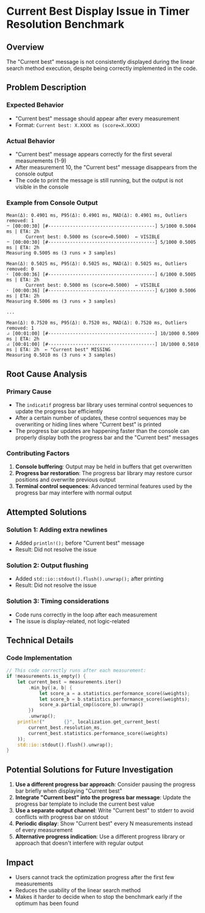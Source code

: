# Current Best Display Issue in Timer Resolution Benchmark

## Overview
The "Current best" message is not consistently displayed during the linear search method execution, despite being correctly implemented in the code.

## Problem Description

### Expected Behavior
- "Current best" message should appear after every measurement
- Format: `Current best: X.XXXX ms (score=X.XXXX)`

### Actual Behavior
- "Current best" message appears correctly for the first several measurements (1-9)
- After measurement 10, the "Current best" message disappears from the console output
- The code to print the message is still running, but the output is not visible in the console

### Example from Console Output
```console
Mean(Δ): 0.4901 ms, P95(Δ): 0.4901 ms, MAD(Δ): 0.4901 ms, Outliers removed: 1
⠒ [00:00:30] [#---------------------------------------] 5/1000 0.5004 ms | ETA: 2h
       Current best: 0.5000 ms (score=0.5000)  ← VISIBLE
⠒ [00:00:30] [#---------------------------------------] 5/1000 0.5005 ms | ETA: 2h
Measuring 0.5005 ms (3 runs × 3 samples)

Mean(Δ): 0.5025 ms, P95(Δ): 0.5025 ms, MAD(Δ): 0.5025 ms, Outliers removed: 0
⠂ [00:00:36] [#---------------------------------------] 6/1000 0.5005 ms | ETA: 2h
       Current best: 0.5000 ms (score=0.5000)  ← VISIBLE
⠂ [00:00:36] [#---------------------------------------] 6/1000 0.5006 ms | ETA: 2h
Measuring 0.5006 ms (3 runs × 3 samples)

...

Mean(Δ): 0.7520 ms, P95(Δ): 0.7520 ms, MAD(Δ): 0.7520 ms, Outliers removed: 1
⠴ [00:01:00] [#---------------------------------------] 10/1000 0.5009 ms | ETA: 2h
⠴ [00:01:00] [#---------------------------------------] 10/1000 0.5010 ms | ETA: 2h  ← "Current best" MISSING
Measuring 0.5010 ms (3 runs × 3 samples)
```

## Root Cause Analysis

### Primary Cause
- The `indicatif` progress bar library uses terminal control sequences to update the progress bar efficiently
- After a certain number of updates, these control sequences may be overwriting or hiding lines where "Current best" is printed
- The progress bar updates are happening faster than the console can properly display both the progress bar and the "Current best" messages

### Contributing Factors
1. **Console buffering**: Output may be held in buffers that get overwritten
2. **Progress bar restoration**: The progress bar library may restore cursor positions and overwrite previous output
3. **Terminal control sequences**: Advanced terminal features used by the progress bar may interfere with normal output

## Attempted Solutions

### Solution 1: Adding extra newlines
- Added `println!();` before "Current best" message
- Result: Did not resolve the issue

### Solution 2: Output flushing
- Added `std::io::stdout().flush().unwrap();` after printing
- Result: Did not resolve the issue

### Solution 3: Timing considerations
- Code runs correctly in the loop after each measurement
- The issue is display-related, not logic-related

## Technical Details

### Code Implementation
```rust
// This code correctly runs after each measurement:
if !measurements.is_empty() {
    let current_best = measurements.iter()
        .min_by(|a, b| {
            let score_a = a.statistics.performance_score(&weights);
            let score_b = b.statistics.performance_score(&weights);
            score_a.partial_cmp(&score_b).unwrap()
        })
        .unwrap();
    println!("       {}", localization.get_current_best(
        current_best.resolution_ms, 
        current_best.statistics.performance_score(&weights)
    ));
    std::io::stdout().flush().unwrap();
}
```

## Potential Solutions for Future Investigation

1. **Use a different progress bar approach**: Consider pausing the progress bar briefly when displaying "Current best"
2. **Integrate "Current best" into the progress bar message**: Update the progress bar template to include the current best value
3. **Use a separate output channel**: Write "Current best" to stderr to avoid conflicts with progress bar on stdout
4. **Periodic display**: Show "Current best" every N measurements instead of every measurement
5. **Alternative progress indication**: Use a different progress library or approach that doesn't interfere with regular output

## Impact
- Users cannot track the optimization progress after the first few measurements
- Reduces the usability of the linear search method
- Makes it harder to decide when to stop the benchmark early if the optimum has been found